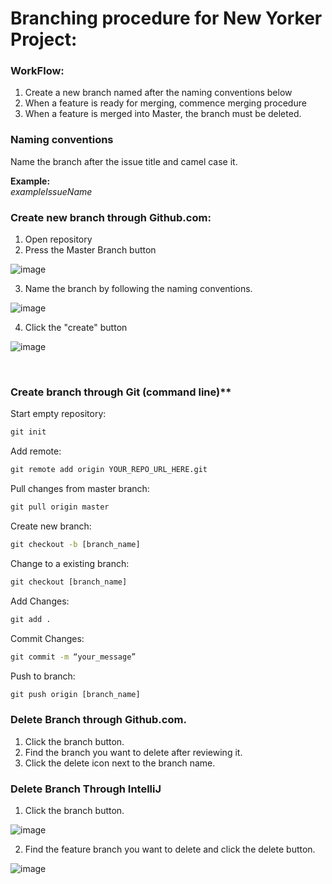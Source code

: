 # Branching procedure for New Yorker Project:

### **WorkFlow:**

1. Create a new branch named after the naming conventions below
2. When a feature is ready for merging, commence merging procedure
3. When a feature is merged into Master, the branch must be deleted.

### **Naming conventions**

Name the branch after the issue title and camel case it.

**Example:**  
*exampleIssueName*

### **Create new branch through Github.com:**

1. Open repository
2. Press the Master Branch button

![image](https://user-images.githubusercontent.com/70659124/118616413-f57b4600-b7c1-11eb-8a45-052b77d9243f.png)

3. Name the branch by following the naming conventions.

![image](https://user-images.githubusercontent.com/70659124/118616654-2e1b1f80-b7c2-11eb-9202-c2edc3fca187.png)

4. Click the "create" button

![image](https://user-images.githubusercontent.com/70659124/118616759-44c17680-b7c2-11eb-9827-a8204878d099.png)

<br>

### Create branch through Git (command line)**

Start empty repository:

```cmd
git init
```

Add remote:

```cmd
git remote add origin YOUR_REPO_URL_HERE.git
```

Pull changes from master branch:

```cmd
git pull origin master
```

Create new branch:

```cmd
git checkout -b [branch_name]
```

Change to a existing branch:

```cmd
git checkout [branch_name]
```

Add Changes:

```cmd
git add .
```

Commit Changes:

```cmd
git commit -m “your_message”
```

Push to branch:

```cmd
git push origin [branch_name]
```

### **Delete Branch through Github.com.**

1. Click the branch button.
2. Find the branch you want to delete after reviewing it.
3. Click the delete icon next to the branch name.

### **Delete Branch Through IntelliJ**

1. Click the branch button.

![image](https://user-images.githubusercontent.com/70659124/118618309-c534a700-b7c3-11eb-8790-404d2aecdc4a.png)

2. Find the feature branch you want to delete and click the delete button.

![image](https://user-images.githubusercontent.com/70659124/118618351-cf56a580-b7c3-11eb-9772-f1771831f14e.png)

